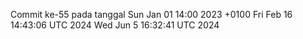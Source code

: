 Commit ke-55 pada tanggal Sun Jan 01 14:00 2023 +0100
Fri Feb 16 14:43:06 UTC 2024
Wed Jun  5 16:32:41 UTC 2024
